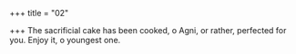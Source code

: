 +++
title = "02"

+++
The sacrificial cake has been cooked, o Agni, or rather, perfected for you. Enjoy it, o youngest one.